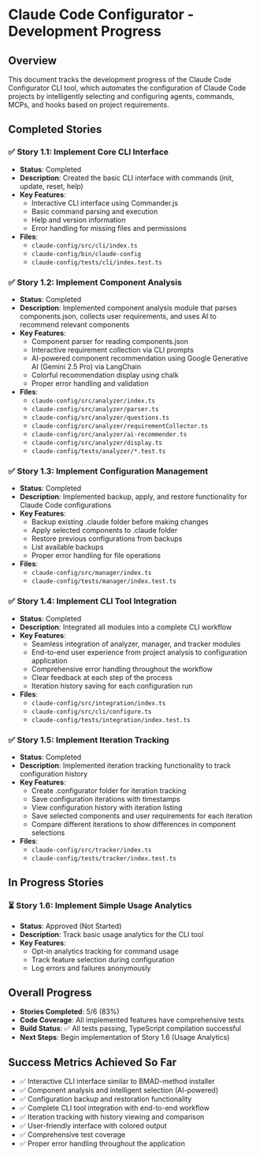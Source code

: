 # Claude Code Configurator - Development Progress

## Overview
This document tracks the development progress of the Claude Code Configurator CLI tool, which automates the configuration of Claude Code projects by intelligently selecting and configuring agents, commands, MCPs, and hooks based on project requirements.

## Completed Stories

### ✅ Story 1.1: Implement Core CLI Interface
- **Status**: Completed
- **Description**: Created the basic CLI interface with commands (init, update, reset, help)
- **Key Features**:
  - Interactive CLI interface using Commander.js
  - Basic command parsing and execution
  - Help and version information
  - Error handling for missing files and permissions
- **Files**:
  - `claude-config/src/cli/index.ts`
  - `claude-config/bin/claude-config`
  - `claude-config/tests/cli/index.test.ts`

### ✅ Story 1.2: Implement Component Analysis
- **Status**: Completed
- **Description**: Implemented component analysis module that parses components.json, collects user requirements, and uses AI to recommend relevant components
- **Key Features**:
  - Component parser for reading components.json
  - Interactive requirement collection via CLI prompts
  - AI-powered component recommendation using Google Generative AI (Gemini 2.5 Pro) via LangChain
  - Colorful recommendation display using chalk
  - Proper error handling and validation
- **Files**:
  - `claude-config/src/analyzer/index.ts`
  - `claude-config/src/analyzer/parser.ts`
  - `claude-config/src/analyzer/questions.ts`
  - `claude-config/src/analyzer/requirementCollector.ts`
  - `claude-config/src/analyzer/ai-recommender.ts`
  - `claude-config/src/analyzer/display.ts`
  - `claude-config/tests/analyzer/*.test.ts`

### ✅ Story 1.3: Implement Configuration Management
- **Status**: Completed
- **Description**: Implemented backup, apply, and restore functionality for Claude Code configurations
- **Key Features**:
  - Backup existing .claude folder before making changes
  - Apply selected components to .claude folder
  - Restore previous configurations from backups
  - List available backups
  - Proper error handling for file operations
- **Files**:
  - `claude-config/src/manager/index.ts`
  - `claude-config/tests/manager/index.test.ts`

### ✅ Story 1.4: Implement CLI Tool Integration
- **Status**: Completed
- **Description**: Integrated all modules into a complete CLI workflow
- **Key Features**:
  - Seamless integration of analyzer, manager, and tracker modules
  - End-to-end user experience from project analysis to configuration application
  - Comprehensive error handling throughout the workflow
  - Clear feedback at each step of the process
  - Iteration history saving for each configuration run
- **Files**:
  - `claude-config/src/integration/index.ts`
  - `claude-config/src/cli/configure.ts`
  - `claude-config/tests/integration/index.test.ts`

### ✅ Story 1.5: Implement Iteration Tracking
- **Status**: Completed
- **Description**: Implemented iteration tracking functionality to track configuration history
- **Key Features**:
  - Create .configurator folder for iteration tracking
  - Save configuration iterations with timestamps
  - View configuration history with iteration listing
  - Save selected components and user requirements for each iteration
  - Compare different iterations to show differences in component selections
- **Files**:
  - `claude-config/src/tracker/index.ts`
  - `claude-config/tests/tracker/index.test.ts`

## In Progress Stories

### ⏳ Story 1.6: Implement Simple Usage Analytics
- **Status**: Approved (Not Started)
- **Description**: Track basic usage analytics for the CLI tool
- **Key Features**:
  - Opt-in analytics tracking for command usage
  - Track feature selection during configuration
  - Log errors and failures anonymously

## Overall Progress
- **Stories Completed**: 5/6 (83%)
- **Code Coverage**: All implemented features have comprehensive tests
- **Build Status**: ✅ All tests passing, TypeScript compilation successful
- **Next Steps**: Begin implementation of Story 1.6 (Usage Analytics)

## Success Metrics Achieved So Far
- ✅ Interactive CLI interface similar to BMAD-method installer
- ✅ Component analysis and intelligent selection (AI-powered)
- ✅ Configuration backup and restoration functionality
- ✅ Complete CLI tool integration with end-to-end workflow
- ✅ Iteration tracking with history viewing and comparison
- ✅ User-friendly interface with colored output
- ✅ Comprehensive test coverage
- ✅ Proper error handling throughout the application